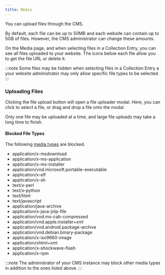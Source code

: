 ```yaml
---
title: Media
---
```


You can upload files through the CMS.

By default, each file can be up to 50MB and each website can contain up to 5GB of files. However, the CMS administrator can change these amounts.

On the Media page, and when selecting files in a Collection Entry, you can see all files uploaded to your website. The icons below each file allow you to get the file URL or delete it.

:::note
Some files may be hidden when selecting files in a Collection Entry a your website administrator may only allow specific file types to be selected.
:::

### Uploading Files

Clicking the file upload button will open a file uploader modal. Here, you can click to select a file, or drag and drop a file onto the modal.

Only one file may be uploaded at a time, and large file uploads may take a long time to finish.

#### Blocked File Types

The following [media types](https://en.wikipedia.org/wiki/Media_type) are blocked.

- application/x-msdownload
- application/x-ms-application
- application/x-ms-installer
- application/vnd.microsoft.portable-executable
- application/x-elf
- application/x-sh
- text/x-perl
- text/x-python
- text/html
- text/javascript
- application/java-archive
- application/x-java-jnlp-file
- application/vnd.ms-cab-compressed
- application/vnd.apple.installer+xml
- application/vnd.android.package-archive
- application/vnd.debian.binary-package
- application/x-iso9660-image
- application/xhtml+xml
- application/x-shockwave-flash
- application/x-rpm

:::note
The administrator of your CMS instance may block other media types in addition to the ones listed above.
:::
